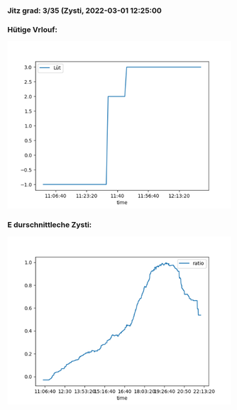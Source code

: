 ### Jitz grad: 3/35 (Zysti, 2022-03-01 12:25:00

### Hütige Vrlouf:
![Graph](Today.png)

### E durschnittleche Zysti:
![Graph](Zysti.png)